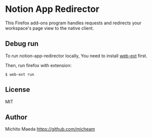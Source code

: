 # Notion App Redirector
This Firefox add-ons program handles requests and redirects your workspace's page view to the native client.

## Debug run
To run notion-app-redirector locally, You need to install [web-ext] first.

[web-ext]: https://github.com/mozilla/web-ext

Then, run firefox with extension:

    $ web-ext run

## License
MIT

## Author
Michito Maeda <https://github.com/micheam>

